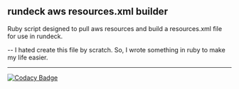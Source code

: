 ## rundeck aws resources.xml builder
Ruby script designed to pull aws resources and build a resources.xml file for use in rundeck.

-- I hated create this file by scratch. So, I wrote something in ruby to make my life easier.


----
[![Codacy Badge](https://api.codacy.com/project/badge/Grade/b1fe8bbf3d104b36a6300d7568b7227c)](https://www.codacy.com/app/roachmd/rundeck_aws_inventory?utm_source=github.com&amp;utm_medium=referral&amp;utm_content=roachmd/rundeck_aws_inventory&amp;utm_campaign=Badge_Grade)

